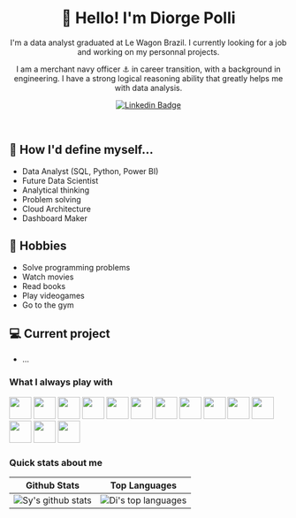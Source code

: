 <h1 align="center">👋 Hello! I'm Diorge Polli</h1>

<p align="center">
I'm a data analyst graduated at Le Wagon Brazil. I currently looking for a job and working on my personnal projects.
</p>
<p align="center">
I am a merchant navy officer ⚓ in career transition, with a background in engineering. I have a strong logical reasoning ability that greatly helps me with data analysis.</p>
<div align="center">
  
  [![Linkedin Badge](https://img.shields.io/badge/-diorgepolli-blue?style=flat-square&logo=Linkedin&logoColor=white&link=https://www.linkedin.com/in/diorge-lima/)](https://www.linkedin.com/in/diorge-lima/)
  
</div>
<br>

## 💬 How I'd define myself...
- Data Analyst (SQL, Python, Power BI)
- Future Data Scientist
- Analytical thinking
- Problem solving
- Cloud Architecture
- Dashboard Maker

## 📅 Hobbies
- Solve programming problems 
- Watch movies
- Read books
- Play videogames
- Go to the gym

## 💻 Current project
- ...

### What I always play with
<p> 
  <img src="https://seeklogo.com/images/P/power-bi-icon-logo-E1B451ED39-seeklogo.com.png" style="height: 40px;">
  <img src="https://seeklogo.com/images/G/google-looker-logo-B27BD25E4E-seeklogo.com.png" style="height: 40px;">
  <img src="https://seeklogo.com/images/T/tableau-software-logo-F1CE2CA54A-seeklogo.com.png" style="height: 40px;">
  <img src="https://seeklogo.com/images/G/google-sheets-logo-D2A35FF8A4-seeklogo.com.png" style="height: 40px;">
  <img src="https://cdn.jsdelivr.net/gh/devicons/devicon/icons/github/github-original.svg" / height='40'>  
  <img src="https://cdn.jsdelivr.net/gh/devicons/devicon/icons/git/git-original.svg" / height='40'>  
  <img src="https://cdn.jsdelivr.net/gh/devicons/devicon/icons/googlecloud/googlecloud-original.svg" / height='40'>  
  <img src="https://cdn.jsdelivr.net/gh/devicons/devicon/icons/jupyter/jupyter-original.svg" / height='40'>  
  <img src="https://cdn.jsdelivr.net/gh/devicons/devicon/icons/mysql/mysql-original.svg" / height='40'>  
  <img src="https://cdn.jsdelivr.net/gh/devicons/devicon/icons/numpy/numpy-original.svg" / height='40'>  
  <img src="https://cdn.jsdelivr.net/gh/devicons/devicon/icons/pandas/pandas-original.svg" / height='40'>  
  <img src="https://cdn.jsdelivr.net/gh/devicons/devicon/icons/python/python-original.svg" / height='40'>  
  <img src="https://cdn.jsdelivr.net/gh/devicons/devicon/icons/anaconda/anaconda-original.svg" / height='40'>  
  <img src="https://cdn.jsdelivr.net/gh/devicons/devicon/icons/vscode/vscode-original.svg" / height='40'>  
  
</p>


### Quick stats about me
| Github Stats | Top Languages |
| --- | --- |
| ![Sy's github stats](https://github-readme-stats.vercel.app/api?username=DiorgePolli&show_icons=true&title_color=f6c32c&icon_color=f6c32c&text_color=9f9f9f&bg_color=151515&count_private=true) | ![Di's top languages](https://github-readme-stats.vercel.app/api/top-langs/?username=DiorgePolli&show_icons=true&title_color=f6c32c&icon_color=f6c32c&text_color=9f9f9f&bg_color=151515&count_private=true&layout=compact) |
